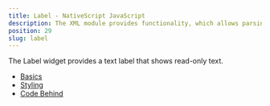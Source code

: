 ```yaml
---
title: Label - NativeScript JavaScript
description: The XML module provides functionality, which allows parsing an XML content in NativeSciprt. The module enables searching for specific attribute and its value or taking the data(e.g. `text` value) locked between the XML elements.
position: 29
slug: label
---
```

The Label widget provides a text label that shows read-only text.
<snippet id='require-label'/>

* [Basics](#basics)
* [Styling](#styling)
* [Code Behind](#code-behind)